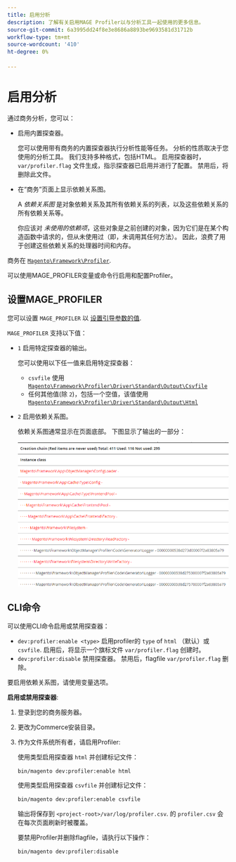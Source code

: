 ```yaml
---
title: 启用分析
description: 了解有关启用MAGE Profiler以与分析工具一起使用的更多信息。
source-git-commit: 6a3995dd24f8e3e8686a8893be9693581d31712b
workflow-type: tm+mt
source-wordcount: '410'
ht-degree: 0%

---
```



# 启用分析

通过商务分析，您可以：

- 启用内置探查器。

   您可以使用带有商务的内置探查器执行分析性能等任务。 分析的性质取决于您使用的分析工具。 我们支持多种格式，包括HTML。 启用探查器时， `var/profiler.flag` 文件生成，指示探查器已启用并进行了配置。 禁用后，将删除此文件。

- 在“商务”页面上显示依赖关系图。

   A _依赖关系图_ 是对象依赖关系及其所有依赖关系的列表，以及这些依赖关系的所有依赖关系等。

   你应该对 _未使用的依赖项_，这些对象是之前创建的对象，因为它们是在某个构造函数中请求的，但从未使用过（即，未调用其任何方法）。 因此，浪费了用于创建这些依赖关系的处理器时间和内存。

商务在 [`Magento\Framework\Profiler`][profiler].

可以使用MAGE_PROFILER变量或命令行启用和配置Profiler。

## 设置MAGE_PROFILER

您可以设置 `MAGE_PROFILER` 以 [设置引导参数的值](../bootstrap/set-parameters.md).

`MAGE_PROFILER` 支持以下值：

- `1` 启用特定探查器的输出。

   您可以使用以下任一值来启用特定探查器：

   - `csvfile` 使用 [`Magento\Framework\Profiler\Driver\Standard\Output\Csvfile`][csvfile]
   - 任何其他值(除 `2`)，包括一个空值，该值使用 [`Magento\Framework\Profiler\Driver\Standard\Output\Html`][html]

- `2` 启用依赖关系图。

   依赖关系图通常显示在页面底部。 下图显示了输出的一部分：

   ![依赖关系图](../../assets/configuration/depend-graphs.png)

## CLI命令

可以使用CLI命令启用或禁用探查器：

- `dev:profiler:enable <type>` 启用profiler的 `type` of `html` （默认）或 `csvfile`. 启用后，将显示一个旗标文件 `var/profiler.flag` 创建时。
- `dev:profiler:disable` 禁用探查器。 禁用后，flagfile `var/profiler.flag` 删除。

要启用依赖关系图，请使用变量选项。

**启用或禁用探查器**:

1. 登录到您的商务服务器。
1. 更改为Commerce安装目录。
1. 作为文件系统所有者，请启用Profiler:

   使用类型启用探查器 `html` 并创建标记文件：

   ```bash
   bin/magento dev:profiler:enable html
   ```

   使用类型启用探查器 `csvfile` 并创建标记文件：

   ```bash
   bin/magento dev:profiler:enable csvfile
   ```

   输出将保存到 `<project-root>/var/log/profiler.csv`. 的 `profiler.csv` 会在每次页面刷新时被覆盖。

   要禁用Profiler并删除flagfile，请执行以下操作：

   ```bash
   bin/magento dev:profiler:disable
   ```

<!-- link definitions -->

[csvfile]: https://github.com/magento/magento2/blob/2.4/lib/internal/Magento/Framework/Profiler/Driver/Standard/Output/Csvfile.php
[html]: https://github.com/magento/magento2/blob/2.4/lib/internal/Magento/Framework/Profiler/Driver/Standard/Output/Html.php
[profiler]: https://github.com/magento/magento2/blob/2.4/lib/internal/Magento/Framework/Profiler.php
